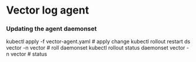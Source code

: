 # Vector log agent

### Updating the agent daemonset
kubectl apply -f vector-agent.yaml # apply change
kubectl rollout restart ds vector -n vector # roll daemonset
kubectl rollout status daemonset vector -n vector # status